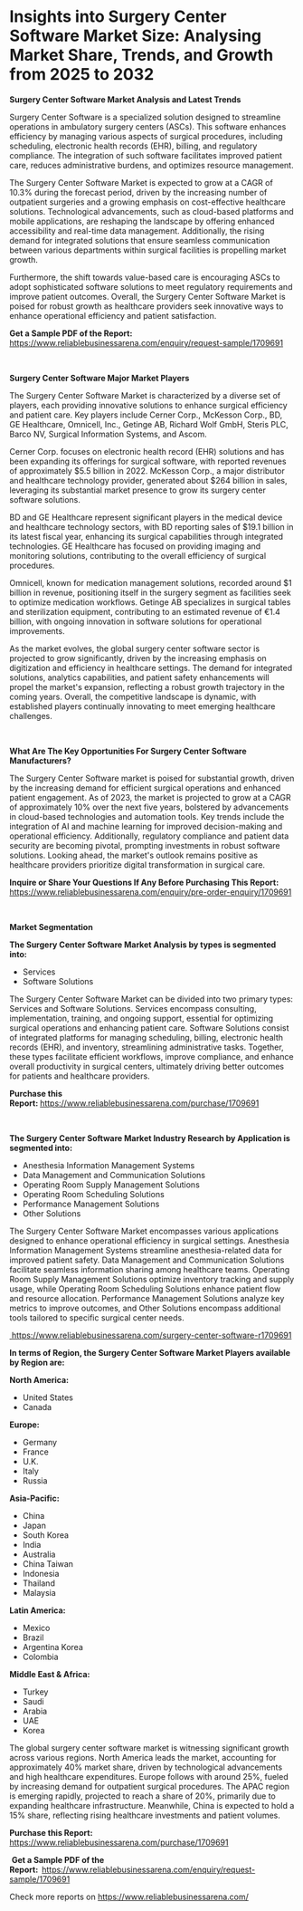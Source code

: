 <p><h1>Insights into Surgery Center Software Market Size: Analysing Market Share, Trends, and Growth from 2025 to 2032</h1></p><p><strong>Surgery Center Software Market Analysis and Latest Trends</strong></p>
<p><p>Surgery Center Software is a specialized solution designed to streamline operations in ambulatory surgery centers (ASCs). This software enhances efficiency by managing various aspects of surgical procedures, including scheduling, electronic health records (EHR), billing, and regulatory compliance. The integration of such software facilitates improved patient care, reduces administrative burdens, and optimizes resource management.</p><p>The Surgery Center Software Market is expected to grow at a CAGR of 10.3% during the forecast period, driven by the increasing number of outpatient surgeries and a growing emphasis on cost-effective healthcare solutions. Technological advancements, such as cloud-based platforms and mobile applications, are reshaping the landscape by offering enhanced accessibility and real-time data management. Additionally, the rising demand for integrated solutions that ensure seamless communication between various departments within surgical facilities is propelling market growth. </p><p>Furthermore, the shift towards value-based care is encouraging ASCs to adopt sophisticated software solutions to meet regulatory requirements and improve patient outcomes. Overall, the Surgery Center Software Market is poised for robust growth as healthcare providers seek innovative ways to enhance operational efficiency and patient satisfaction.</p></p>
<p><strong>Get a Sample PDF of the Report:&nbsp;</strong> <a href="https://www.reliablebusinessarena.com/enquiry/request-sample/1709691?utm_campaign=3010&utm_medium=2&utm_source=Github&utm_content=ia&utm_term=27032025&utm_id=surgery-center-software">https://www.reliablebusinessarena.com/enquiry/request-sample/1709691</a></p>
<p>&nbsp;</p>
<p><strong>Surgery Center Software Major Market Players</strong></p>
<p><p>The Surgery Center Software Market is characterized by a diverse set of players, each providing innovative solutions to enhance surgical efficiency and patient care. Key players include Cerner Corp., McKesson Corp., BD, GE Healthcare, Omnicell, Inc., Getinge AB, Richard Wolf GmbH, Steris PLC, Barco NV, Surgical Information Systems, and Ascom.</p><p>Cerner Corp. focuses on electronic health record (EHR) solutions and has been expanding its offerings for surgical software, with reported revenues of approximately $5.5 billion in 2022. McKesson Corp., a major distributor and healthcare technology provider, generated about $264 billion in sales, leveraging its substantial market presence to grow its surgery center software solutions.</p><p>BD and GE Healthcare represent significant players in the medical device and healthcare technology sectors, with BD reporting sales of $19.1 billion in its latest fiscal year, enhancing its surgical capabilities through integrated technologies. GE Healthcare has focused on providing imaging and monitoring solutions, contributing to the overall efficiency of surgical procedures.</p><p>Omnicell, known for medication management solutions, recorded around $1 billion in revenue, positioning itself in the surgery segment as facilities seek to optimize medication workflows. Getinge AB specializes in surgical tables and sterilization equipment, contributing to an estimated revenue of €1.4 billion, with ongoing innovation in software solutions for operational improvements.</p><p>As the market evolves, the global surgery center software sector is projected to grow significantly, driven by the increasing emphasis on digitization and efficiency in healthcare settings. The demand for integrated solutions, analytics capabilities, and patient safety enhancements will propel the market's expansion, reflecting a robust growth trajectory in the coming years. Overall, the competitive landscape is dynamic, with established players continually innovating to meet emerging healthcare challenges.</p></p>
<p>&nbsp;</p>
<p><strong>What Are The Key Opportunities For Surgery Center Software Manufacturers?</strong></p>
<p><p>The Surgery Center Software market is poised for substantial growth, driven by the increasing demand for efficient surgical operations and enhanced patient engagement. As of 2023, the market is projected to grow at a CAGR of approximately 10% over the next five years, bolstered by advancements in cloud-based technologies and automation tools. Key trends include the integration of AI and machine learning for improved decision-making and operational efficiency. Additionally, regulatory compliance and patient data security are becoming pivotal, prompting investments in robust software solutions. Looking ahead, the market's outlook remains positive as healthcare providers prioritize digital transformation in surgical care.</p></p>
<p><strong>Inquire or Share Your Questions If Any Before Purchasing This Report:</strong> <a href="https://www.reliablebusinessarena.com/enquiry/pre-order-enquiry/1709691?utm_campaign=3010&utm_medium=2&utm_source=Github&utm_content=ia&utm_term=27032025&utm_id=surgery-center-software">https://www.reliablebusinessarena.com/enquiry/pre-order-enquiry/1709691</a></p>
<p>&nbsp;</p>
<p><strong>Market Segmentation</strong></p>
<p><strong>The Surgery Center Software Market Analysis by types is segmented into:</strong></p>
<p><ul><li>Services</li><li>Software Solutions</li></ul></p>
<p><p>The Surgery Center Software Market can be divided into two primary types: Services and Software Solutions. Services encompass consulting, implementation, training, and ongoing support, essential for optimizing surgical operations and enhancing patient care. Software Solutions consist of integrated platforms for managing scheduling, billing, electronic health records (EHR), and inventory, streamlining administrative tasks. Together, these types facilitate efficient workflows, improve compliance, and enhance overall productivity in surgical centers, ultimately driving better outcomes for patients and healthcare providers.</p></p>
<p><strong>Purchase this Report:&nbsp;</strong><a href="https://www.reliablebusinessarena.com/purchase/1709691?utm_campaign=3010&utm_medium=2&utm_source=Github&utm_content=ia&utm_term=27032025&utm_id=surgery-center-software">https://www.reliablebusinessarena.com/purchase/1709691</a></p>
<p>&nbsp;</p>
<p><strong>The Surgery Center Software Market Industry Research by Application is segmented into:</strong></p>
<p><ul><li>Anesthesia Information Management Systems</li><li>Data Management and Communication Solutions</li><li>Operating Room Supply Management Solutions</li><li>Operating Room Scheduling Solutions</li><li>Performance Management Solutions</li><li>Other Solutions</li></ul></p>
<p><p>The Surgery Center Software Market encompasses various applications designed to enhance operational efficiency in surgical settings. Anesthesia Information Management Systems streamline anesthesia-related data for improved patient safety. Data Management and Communication Solutions facilitate seamless information sharing among healthcare teams. Operating Room Supply Management Solutions optimize inventory tracking and supply usage, while Operating Room Scheduling Solutions enhance patient flow and resource allocation. Performance Management Solutions analyze key metrics to improve outcomes, and Other Solutions encompass additional tools tailored to specific surgical center needs.</p></p>
<p><a href="https://www.reliablebusinessarena.com/surgery-center-software-r1709691?utm_campaign=3010&utm_medium=2&utm_source=Github&utm_content=ia&utm_term=27032025&utm_id=surgery-center-software">&nbsp;https://www.reliablebusinessarena.com/surgery-center-software-r1709691</a></p>
<p><strong>In terms of Region, the Surgery Center Software Market Players available by Region are:</strong></p>
<p>
    <p> <strong> North America: </strong>
        <ul>
            <li>United States</li>
            <li>Canada</li>
        </ul>
        </p> 
    <p> <strong> Europe: </strong>
        <ul>
            <li>Germany</li>
            <li>France</li>
            <li>U.K.</li>
            <li>Italy</li>
            <li>Russia</li>
        </ul>
        </p> 
    <p> <strong> Asia-Pacific: </strong>
        <ul>
            <li>China</li>
            <li>Japan</li>
            <li>South Korea</li>
            <li>India</li>
            <li>Australia</li>
            <li>China Taiwan</li>
            <li>Indonesia</li>
            <li>Thailand</li>
            <li>Malaysia</li>
        </ul>
        </p> 
    <p> <strong> Latin America: </strong>
        <ul>
            <li>Mexico</li>
            <li>Brazil</li>
            <li>Argentina Korea</li>
            <li>Colombia</li>
        </ul>
        </p> 
    <p> <strong> Middle East & Africa: </strong>
        <ul>
            <li>Turkey</li>
            <li>Saudi</li>
            <li>Arabia</li>
            <li>UAE</li>
            <li>Korea</li>
        </ul>
    </p>
    </p>
<p><p>The global surgery center software market is witnessing significant growth across various regions. North America leads the market, accounting for approximately 40% market share, driven by technological advancements and high healthcare expenditures. Europe follows with around 25%, fueled by increasing demand for outpatient surgical procedures. The APAC region is emerging rapidly, projected to reach a share of 20%, primarily due to expanding healthcare infrastructure. Meanwhile, China is expected to hold a 15% share, reflecting rising healthcare investments and patient volumes.</p></p>
<p><strong>Purchase this Report: </strong><a href="https://www.reliablebusinessarena.com/purchase/1709691?utm_campaign=3010&utm_medium=2&utm_source=Github&utm_content=ia&utm_term=27032025&utm_id=surgery-center-software">https://www.reliablebusinessarena.com/purchase/1709691</a></p>
<p>&nbsp;<strong>Get a Sample PDF of the Report:&nbsp;&nbsp;</strong><a href="https://www.reliablebusinessarena.com/enquiry/request-sample/1709691?utm_campaign=3010&utm_medium=2&utm_source=Github&utm_content=ia&utm_term=27032025&utm_id=surgery-center-software">https://www.reliablebusinessarena.com/enquiry/request-sample/1709691</a></p>
<p><strong></strong></p>
<p>Check more reports on <a href="https://www.reliablebusinessarena.com/?utm_campaign=3010&utm_medium=2&utm_source=Github&utm_content=ia&utm_term=27032025&utm_id=surgery-center-software">https://www.reliablebusinessarena.com/</a></p>